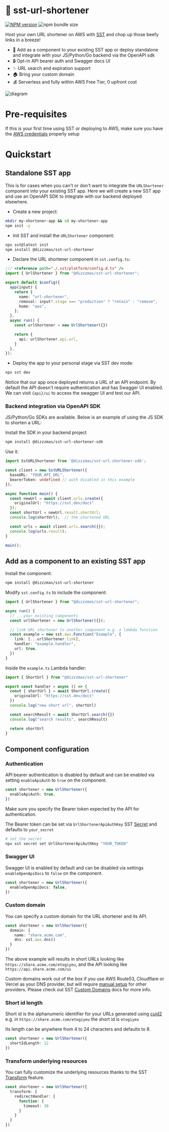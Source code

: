 # :hocho: sst-url-shortener

[![NPM version](https://img.shields.io/npm/v/@dizzzmas/sst-url-shortener.svg)](https://npmjs.org/package/@dizzzmas/sst-url-shortener) ![npm bundle size](https://img.shields.io/bundlephobia/minzip/@dizzzmas/sst-url-shortener)

Host your own URL shortener on AWS with [SST](https://github.com/sst/sst) and chop up those beefy links in a breeze!

- :twisted_rightwards_arrows: Add as a component to your existing SST app or deploy standalone and integrate with your JS/Python/Go backend via the OpenAPI sdk
- :lock: Opt-in API bearer auth and Swagger docs UI
- :sparkles: URL search and expiration support
- :house: Bring your custom domain
- :moneybag: Serverless and fully within AWS Free Tier, 0 upfront cost

![diagram](./docs/diagram.png)

# Pre-requisites

If this is your first time using SST or deploying to AWS, make sure you have the [AWS credentials](https://sst.dev/docs/iam-credentials/) properly setup

# Quickstart

## Standalone SST app
This is for cases when you can't or don't want to integrate the `URLShortener` component into your existing SST app.
Here we will create a new SST app and use an OpenAPI SDK to integrate with our backend deployed elsewhere.

- Create a new project:
```bash
mkdir my-shortener-app && cd my-shortener-app
npm init -y
```

- Init SST and install the `URLShortener` component:
```bash
npx sst@latest init
npm install @dizzzmas/sst-url-shortener
```

- Declare the URL shortener component in `sst.config.ts`:
```typescript
/// <reference path="./.sst/platform/config.d.ts" />
import { UrlShortener } from "@dizzzmas/sst-url-shortener";

export default $config({
  app(input) {
    return {
      name: "url-shortener",
      removal: input?.stage === "production" ? "retain" : "remove",
      home: "aws",
    };
  },
  async run() {
    const urlShortener = new UrlShortener({})

    return {
      api: urlShortener.api.url,
    }
  },
});
```

- Deploy the app to your personal stage via SST dev mode:
```bash
npx sst dev
```

Notice that our app once deployed returns a URL of an API endpoint.
By default the API doesn't require authentication and has Swagger UI enabled.
We can visit `{api}/ui` to access the swagger UI and test our API.

### Backend integration via OpenAPI SDK
JS/Python/Go SDKs are available.
Below is an example of using the JS SDK to shorten a URL:

Install the SDK in your backend project
```bash
npm install @dizzzmas/sst-url-shortener-sdk
```

Use it:
```typescript
import SstURLShortener from '@dizzzmas/sst-url-shortener-sdk';

const client = new SstURLShortener({
  baseURL: "YOUR_API_URL",
  bearerToken: undefined // auth disabled in this example
});

async function main() {
  const newUrl = await client.urls.create({
    originalUrl: "https://sst.dev/docs"
  });
  const shortUrl = newUrl.result.shortUrl;
  console.log(shortUrl);  // the shortened URL

  const urls = await client.urls.search({});
  console.log(urls.result);
}

main();
```

## Add as a component to an existing SST app

Install the component:
```bash
npm install @dizzzmas/sst-url-shortener
```

Modify `sst.config.ts` to include the component:
```typescript
import { UrlShortener } from "@dizzzmas/sst-url-shortener";

async run() {
  // ...your existing components
  const urlShortener = new UrlShortener({});

  // link URL shortener to another component e.g. a lambda function
  const example = new sst.aws.Function("Example", {
    link: [...urlShortener.link],
    handler: "example.handler",
    url: true,
  })
}
```

Inside the `example.ts` Lambda handler:
```typescript
import { ShortUrl } from "@dizzzmas/sst-url-shortener"

export const handler = async () => {
  const { shortUrl } = await ShortUrl.create({
    originalUrl: "https://sst.dev/docs"
  })
  console.log("new short url", shortUrl)

  const searchResult = await ShortUrl.search({})
  console.log("search results", searchResult)

  return shortUrl
}
```
## Component configuration

### Authentication

API bearer authentication is disabled by default and can be enabled via setting `enableApiAuth` to `true` on the component.
```typescript
const shortener = new UrlShortener({
  enableApiAuth: true,
})
```
Make sure you specify the Bearer token expected by the API for authentication.

The Bearer token can be set via `UrlShortenerApiAuthKey` SST [Secret](https://sst.dev/docs/component/secret/) and defaults to `your_secret`
```bash
# set the secret
npx sst secret set UrlShortenerApiAuthKey "YOUR_TOKEN"
```

### Swagger UI

Swagger UI is enabled by default and can be disabled via settings `enableOpenApiDocs` to `false` on the component.

```typescript
const shortener = new UrlShortener({
  enableOpenApiDocs: false,
})
```

### Custom domain

You can specify a custom domain for the URL shortener and its API.
```typescript
const shortener = new UrlShortener({
  domain: {
    name: "share.acme.com",
    dns: sst.aws.dns()
  }
})
```
The above example will results in short URLs looking like `https://share.acme.com/etogiyeu`, and the API looking like `https://api.share.acme.com/ui`

Custom domains work out of the box if you use AWS Route53, Cloudflare or Vercel as your DNS provider, but will require [manual setup](https://sst.dev/docs/custom-domains#manual-setup) for other providers.
Please check out SST [Custom Domains](https://sst.dev/docs/custom-domains) docs for more info.

### Short id length

Short id is the alphanumeric identifier for your URLs generated using [cuid2](https://github.com/paralleldrive/cuid2)
e.g. in `https://share.acme.com/etogiyeu` the short id is `etogiyeu`

Its length can be anywhere from 4 to 24 characters and defaults to 8.
```typescript
const shortener = new UrlShortener({
  shortIdLength: 12
})
```

### Transform underlying resources

You can fully customize the underlying resources thanks to the SST [Transform](https://sst.dev/docs/components/#transform) feature.

```typescript
const shortener = new UrlShortener({
  transform: {
    redirectHandler: {
      function: {
        timeout: 30
      }
    }
  }
})
```

